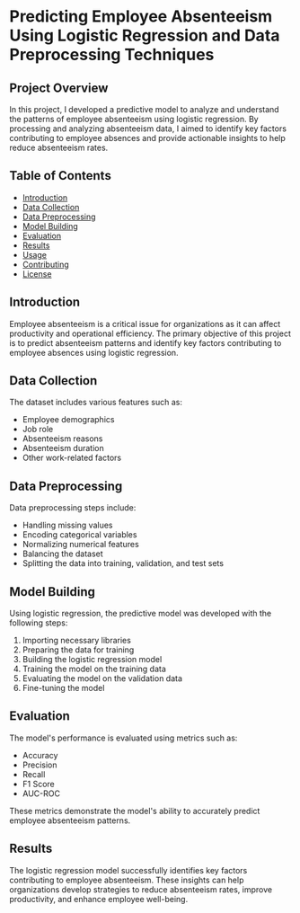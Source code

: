# Predicting Employee Absenteeism Using Logistic Regression and Data Preprocessing Techniques

## Project Overview

In this project, I developed a predictive model to analyze and understand the patterns of employee absenteeism using logistic regression. By processing and analyzing absenteeism data, I aimed to identify key factors contributing to employee absences and provide actionable insights to help reduce absenteeism rates.

## Table of Contents

- [Introduction](#introduction)
- [Data Collection](#data-collection)
- [Data Preprocessing](#data-preprocessing)
- [Model Building](#model-building)
- [Evaluation](#evaluation)
- [Results](#results)
- [Usage](#usage)
- [Contributing](#contributing)
- [License](#license)

## Introduction

Employee absenteeism is a critical issue for organizations as it can affect productivity and operational efficiency. The primary objective of this project is to predict absenteeism patterns and identify key factors contributing to employee absences using logistic regression.

## Data Collection

The dataset includes various features such as:

- Employee demographics
- Job role
- Absenteeism reasons
- Absenteeism duration
- Other work-related factors

## Data Preprocessing

Data preprocessing steps include:

- Handling missing values
- Encoding categorical variables
- Normalizing numerical features
- Balancing the dataset
- Splitting the data into training, validation, and test sets

## Model Building

Using logistic regression, the predictive model was developed with the following steps:

1. Importing necessary libraries
2. Preparing the data for training
3. Building the logistic regression model
4. Training the model on the training data
5. Evaluating the model on the validation data
6. Fine-tuning the model

## Evaluation

The model's performance is evaluated using metrics such as:

- Accuracy
- Precision
- Recall
- F1 Score
- AUC-ROC

These metrics demonstrate the model's ability to accurately predict employee absenteeism patterns.

## Results

The logistic regression model successfully identifies key factors contributing to employee absenteeism. These insights can help organizations develop strategies to reduce absenteeism rates, improve productivity, and enhance employee well-being.



